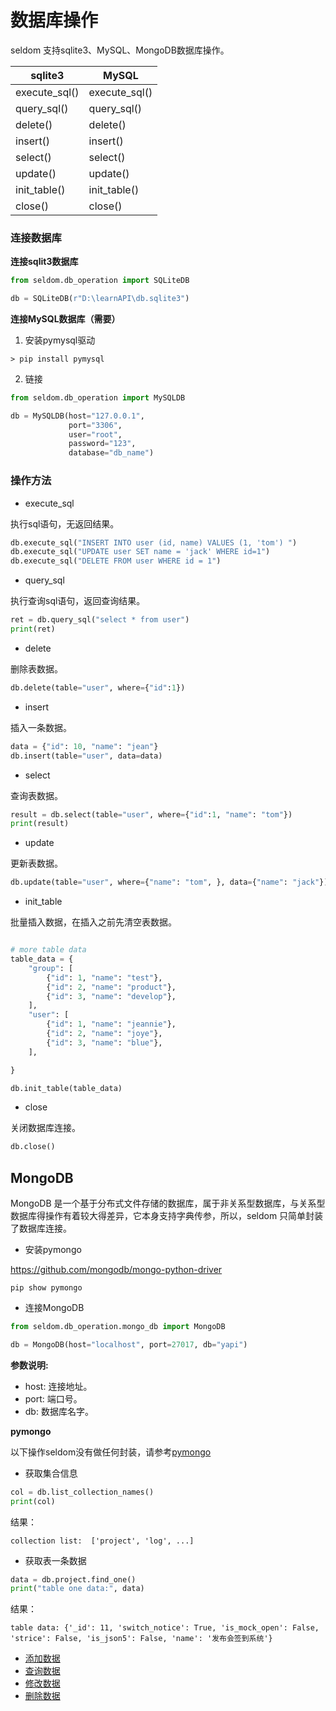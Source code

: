 # 数据库操作

seldom 支持sqlite3、MySQL、MongoDB数据库操作。

|  sqlite3   | MySQL  |
|  ----  | ----  |
| execute_sql()  | execute_sql() |
| query_sql()  | query_sql() |
| delete()  | delete() |
| insert()  | insert() |
| select()  | select() |
| update()  | update() |
| init_table()  | init_table() |
| close()  | close() |

### 连接数据库

__连接sqlit3数据库__

```py
from seldom.db_operation import SQLiteDB

db = SQLiteDB(r"D:\learnAPI\db.sqlite3")
```

__连接MySQL数据库（需要）__

1. 安装pymysql驱动

```shell
> pip install pymysql
```

2. 链接

```py
from seldom.db_operation import MySQLDB

db = MySQLDB(host="127.0.0.1", 
             port="3306", 
             user="root", 
             password="123", 
             database="db_name")
```

### 操作方法

* execute_sql

执行sql语句，无返回结果。

```python
db.execute_sql("INSERT INTO user (id, name) VALUES (1, 'tom') ")
db.execute_sql("UPDATE user SET name = 'jack' WHERE id=1")
db.execute_sql("DELETE FROM user WHERE id = 1")
```

* query_sql

执行查询sql语句，返回查询结果。

```python
ret = db.query_sql("select * from user")
print(ret)
```

* delete

删除表数据。

```py
db.delete(table="user", where={"id":1})
```

* insert

插入一条数据。

```py
data = {"id": 10, "name": "jean"}
db.insert(table="user", data=data)
```

* select

查询表数据。

```py
result = db.select(table="user", where={"id":1, "name": "tom"})
print(result)
```

* update

更新表数据。

```py
db.update(table="user", where={"name": "tom", }, data={"name": "jack"})
```


* init_table

批量插入数据，在插入之前先清空表数据。

```py

# more table data
table_data = {
    "group": [
        {"id": 1, "name": "test"},
        {"id": 2, "name": "product"},
        {"id": 3, "name": "develop"},
    ],
    "user": [
        {"id": 1, "name": "jeannie"},
        {"id": 2, "name": "joye"},
        {"id": 3, "name": "blue"},
    ],

}

db.init_table(table_data)
```

* close

关闭数据库连接。

```py
db.close()
```


## MongoDB

MongoDB 是一个基于分布式文件存储的数据库，属于非关系型数据库，与关系型数据库得操作有着较大得差异，它本身支持字典传参，所以，seldom 只简单封装了数据库连接。

* 安装pymongo

https://github.com/mongodb/mongo-python-driver

```shell
pip show pymongo
```

* 连接MongoDB

```python
from seldom.db_operation.mongo_db import MongoDB

db = MongoDB(host="localhost", port=27017, db="yapi")
```

__参数说明:__

* host: 连接地址。
* port: 端口号。
* db: 数据库名字。

__pymongo__

以下操作seldom没有做任何封装，请参考[pymongo](https://github.com/mongodb/mongo-python-driver)

* 获取集合信息

```python
col = db.list_collection_names()
print(col)
```

结果：

```shell
collection list:  ['project', 'log', ...]
```

* 获取表一条数据

```python
data = db.project.find_one()
print("table one data:", data)
```

结果：

```shell
table data: {'_id': 11, 'switch_notice': True, 'is_mock_open': False, 'strice': False, 'is_json5': False, 'name': '发布会签到系统'}
```

* [添加数据](https://www.runoob.com/python3/python-mongodb-insert-document.html)
* [查询数据](https://www.runoob.com/python3/python-mongodb-query-document.html)
* [修改数据](https://www.runoob.com/python3/python-mongodb-update-document.html)
* [删除数据](https://www.runoob.com/python3/python-mongodb-delete-document.html)


